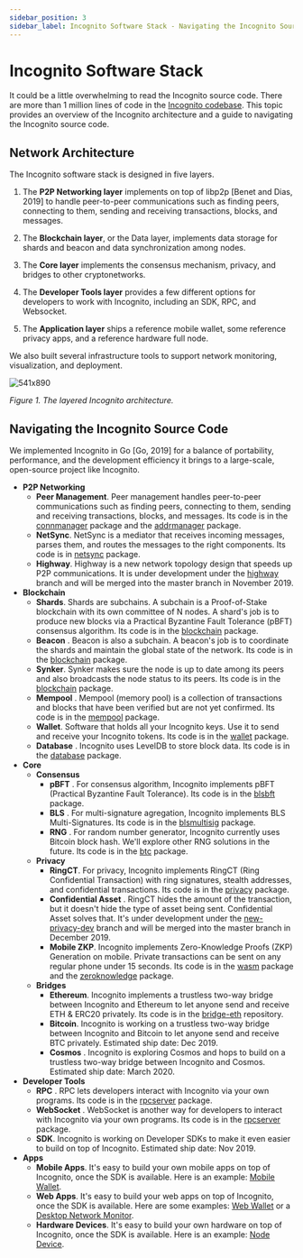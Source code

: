 ```yaml
---
sidebar_position: 3
sidebar_label: Incognito Software Stack - Navigating the Incognito Source Code
---
```


# Incognito Software Stack 

It could be a little overwhelming to read the Incognito source code. There are more than 1 million lines of code in the [Incognito codebase](https://github.com/incognitochain). This topic provides an overview of the Incognito architecture and a guide to navigating the Incognito source code.

## Network Architecture

The Incognito software stack is designed in five layers.

1. The **P2P Networking layer** implements on top of libp2p [Benet and Dias, 2019] to handle peer-to-peer communications such as finding peers, connecting to them, sending and receiving transactions, blocks, and messages.

2. The **Blockchain layer**, or the Data layer, implements data storage for shards and beacon and data synchronization among nodes.

3. The **Core layer** implements the consensus mechanism, privacy, and bridges to other cryptonetworks.

4. The **Developer Tools layer** provides a few different options for developers to work with Incognito, including an SDK, RPC, and Websocket.

5. The **Application layer** ships a reference mobile wallet, some reference privacy apps, and a reference hardware full node.

We also built several infrastructure tools to support network monitoring, visualization, and deployment.

![541x890](upload://wV1JSY5WVRYNPKZFpXWZbcJEsI5.png) 

*Figure 1. The layered Incognito architecture.*


## Navigating the Incognito Source Code

We implemented Incognito in Go [Go, 2019] for a balance of portability, performance, and the development efficiency it brings to a large-scale, open-source project like Incognito.

* **P2P Networking**
  * **Peer Management**. Peer management handles peer-to-peer communications such as finding peers, connecting to them, sending and receiving transactions, blocks, and messages. Its code is in the [connmanager](https://github.com/incognitochain/incognito-chain/tree/master/connmanager) package and the [addrmanager](https://github.com/incognitochain/incognito-chain/tree/master/addrmanager) package.
  * **NetSync**. NetSync is a mediator that receives incoming messages, parses them, and routes the messages to the right components. Its code is in [netsync](https://github.com/incognitochain/incognito-chain/tree/master/netsync) package.
  * **Highway**. Highway is a new network topology design that speeds up P2P communications. It is under development under the [highway](https://github.com/incognitochain/incognito-chain/tree/highway) branch and will be merged into the master branch in November 2019.
* **Blockchain**
  * **Shards**. Shards are subchains. A subchain is a Proof-of-Stake blockchain with its own committee of N nodes. A shard's job is to produce new blocks via a Practical Byzantine Fault Tolerance (pBFT) consensus algorithm. Its code is in the [blockchain](https://github.com/incognitochain/incognito-chain/tree/master/blockchain) package.
  * **Beacon** . Beacon is also a subchain. A beacon's job is to coordinate the shards and maintain the global state of the network. Its code is in the [blockchain](https://github.com/incognitochain/incognito-chain/tree/master/blockchain) package.
  * **Synker**. Synker makes sure the node is up to date among its peers and also broadcasts the node status to its peers. Its code is in the [blockchain](https://github.com/incognitochain/incognito-chain/tree/master/blockchain) package.
  * **Mempool** . Mempool (memory pool) is a collection of transactions and blocks that have been verified but are not yet confirmed. Its code is in the [mempool](https://github.com/incognitochain/incognito-chain/tree/master/mempool) package.
  * **Wallet**. Software that holds all your Incognito keys. Use it to send and receive your Incognito tokens. Its code is in the [wallet](https://github.com/incognitochain/incognito-chain/tree/master/wallet) package.
  * **Database** . Incognito uses LevelDB to store block data. Its code is in the [database](https://github.com/incognitochain/incognito-chain/tree/master/database) package.
* **Core**
  * **Consensus**
    * **pBFT** . For consensus algorithm, Incognito implements pBFT (Practical Byzantine Fault Tolerance). Its code is in the [blsbft](https://github.com/incognitochain/incognito-chain/tree/master/consensus/blsbft) package.
    * **BLS** . For multi-signature agregation, Incognito implements BLS Multi-Signatures. Its code is in the [blsmultisig](https://github.com/incognitochain/incognito-chain/tree/master/consensus/signatureschemes/blsmultisig) package.
    * **RNG** . For random number generator, Incognito currently uses Bitcoin block hash. We'll explore other RNG solutions in the future. Its code is in the [btc](https://github.com/incognitochain/incognito-chain/tree/master/blockchain/btc) package.
  * **Privacy**
    * **RingCT**. For privacy, Incognito implements RingCT (Ring Confidential Transaction) with ring signatures, stealth addresses, and confidential transactions. Its code is in the [privacy](https://github.com/incognitochain/incognito-chain/tree/master/privacy) package.
    * **Confidential Asset** . RingCT hides the amount of the transaction, but it doesn't hide the type of asset being sent. Confidential Asset solves that. It's under development under the [new-privacy-dev](https://github.com/incognitochain/incognito-chain/tree/new-privacy-dev) branch and will be merged into the master branch in December 2019.
    * **Mobile ZKP**. Incognito implements Zero-Knowledge Proofs (ZKP) Generation on mobile. Private transactions can be sent on any regular phone under 15 seconds. Its code is in the [wasm](https://github.com/incognitochain/incognito-chain/tree/master/privacy/wasm) package and the [zeroknowledge](https://github.com/incognitochain/incognito-chain/tree/master/privacy/zeroknowledge) package.
  * **Bridges**
    * **Ethereum**. Incognito implements a trustless two-way bridge between Incognito and Ethereum to let anyone send and receive ETH & ERC20 privately. Its code is in the [bridge-eth](https://github.com/incognitochain/bridge-eth) repository.
    * **Bitcoin**. Incognito is working on a trustless two-way bridge between Incognito and Bitcoin to let anyone send and receive BTC privately. Estimated ship date: Dec 2019.
    * **Cosmos** . Incognito is exploring Cosmos and hops to build on a trustless two-way bridge between Incognito and Cosmos. Estimated ship date: March 2020.
* **Developer Tools**
  * **RPC** . RPC lets developers interact with Incognito via your own programs. Its code is in the [rpcserver](https://github.com/incognitochain/incognito-chain/tree/master/rpcserver) package.
  * **WebSocket** . WebSocket is another way for developers to interact with Incognito via your own programs. Its code is in the [rpcserver](https://github.com/incognitochain/incognito-chain/tree/master/rpcserver) package.
  * **SDK**. Incognito is working on Developer SDKs to make it even easier to build on top of Incognito. Estimated ship date: Nov 2019.
* **Apps**
  * **Mobile Apps**. It's easy to build your own mobile apps on top of Incognito, once the SDK is available. Here is an example: [Mobile Wallet](https://github.com/incognitochain/incognito-chain-wallet-client-app).
  * **Web Apps**. It's easy to build your web apps on top of Incognito, once the SDK is available. Here are some examples: [Web Wallet](https://github.com/incognitochain/incognito-chain-wallet-client-2) or a [Desktop Network Monitor](https://github.com/incognitochain/incognito-monitor).
  * **Hardware Devices**. It's easy to build your own hardware on top of Incognito, once the SDK is available. Here is an example: [Node Device](https://github.com/incognitochain/incognito-node).
